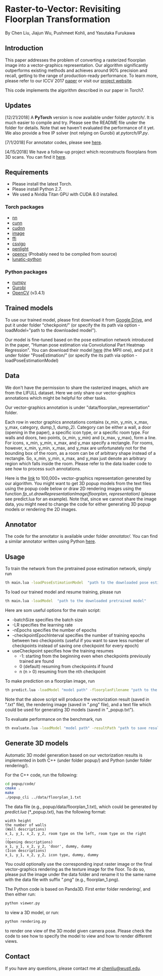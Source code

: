 # Raster-to-Vector: Revisiting Floorplan Transformation
By Chen Liu, Jiajun Wu, Pushmeet Kohli, and Yasutaka Furukawa

## Introduction

This paper addresses the problem of converting a rasterized
floorplan image into a vector-graphics representation.
Our algorithm significantly outperforms
existing methods and achieves around 90% precision and
recall, getting to the range of production-ready performance. 
To learn more, please refer to our ICCV 2017 [paper](http://art-programmer.github.io/floorplan-transformation/paper.pdf) or visit our [project website](http://art-programmer.github.io/floorplan-transformation.html).

This code implements the algorithm described in our paper in Torch7.

## Updates
[12/21/2018] A **PyTorch** version is now available under folder *pytorch/*. It is much easier to compile and try. Please see the README file under the folder for details. Note that we haven't evaluated the performance of it yet. We also provide a free IP solver (not relying on Gurobi) at *pytorch/IP.py*.

[7/1/2018] For annotator codes, please see [here](#annotator).

[4/15/2018] We have a follow-up project which reconstructs floorplans from 3D scans. You can find it [here](https://github.com/art-programmer/FloorNet).

## Requirements

- Please install the latest Torch.
- Please install Python 2.7.
- We used a Nvidia Titan GPU with CUDA 8.0 installed.

### Torch packages
- [nn](https://github.com/torch/nn)
- [cunn](https://github.com/torch/cunn)
- [cudnn](https://github.com/soumith/cudnn.torch)
- [image](https://github.com/torch/image)
- [ffi](http://luajit.org/ext_ffi.html)
- [csvigo](https://github.com/clementfarabet/lua---csv)
- [penlight](https://github.com/stevedonovan/Penlight)
- [opencv](https://github.com/marcoscoffier/lua---opencv) (Probably need to be compiled from source)
- [lunatic-python](https://labix.org/lunatic-python)

### Python packages
- [numpy](http://www.scipy.org/scipylib/download.html)
- [Gurobi](http://www.gurobi.com)
- [OpenCV](https://opencv.org/) (v3.4.1)

## Trained models
To use our trained model, please first download it from [Google Drive](https://drive.google.com/file/d/0B2rs82y7tjKrQk0yRFB3RHVDUXM/view?usp=sharing), and put it under folder "checkpoint/" (or specify the its path via option -loadModel="path to the downloaded model").

Our model is fine-tuned based on the pose estimation network introduced in the paper, "Human pose estimation via Convolutional Part Heatmap Regression". You can download their model [here](https://www.adrianbulat.com/human-pose-estimation) (the MPII one), and put it under folder "PoseEstimation/" (or specify the its path via option -loadPoseEstimationModel)

## Data
We don't have the permission to share the rasterized images, which are from the LIFULL dataset. Here we only share our vector-graphics annotations which might be helpful for other tasks.

Our vector-graphics annotation is under "data/floorplan_representation" folder.

Each row in vector graphics annotations contains (x_min, y_min, x_max, y_max, category, dump_1, dump_2). Category can be either a wall, a door (opening in the paper), a specific icon type, or a specific room type. For walls and doors, two points, (x_min, y_min) and (x_max, y_max), form a line. For icons, x_min, y_min, x_max, and y_max specify a rectangle. For rooms, however, x_min, y_min, x_max, and y_max are unfortunately not for the bounding box of the room, as a room can be of arbitrary shape instead of a rectangle. So, x_min, y_min, x_max, and y_max just denote an arbitrary region which falls inside the room. Please refer to the data loader code to see how to process such annotations.

Here is the [link](https://drive.google.com/file/d/1Ltn5kzzwhvXz6EStI98Zagfq-mI2pf0m/view?usp=sharing) to 100,000+ vector-graphics representation generated by our algorithm. You might want to get 3D popup models from the text files using the popup code below or draw 2D rendering images using the function *fp_ut.drawRepresentationImage(floorplan, representation)* (please see predict.lua for an example). Note that, since we cannot share the image data, you might need to change the code for either generating 3D popup models or rendering the 2D images.


## Annotator
The code for the annotator is available under folder *annotator/*. You can find a similar annotator written using Python [here](https://github.com/art-programmer/FloorplanAnnotator).

## Usage
To train the network from the pretrained pose estimation network, simply run
```bash
th main.lua -loadPoseEstimationModel  "path to the downloaded pose estimation model"
```

To load our trained model and resume training, please run
```bash
th main.lua -loadModel  "path to the downloaded pretrained model"
```

Here are som useful options for the main script:
- -batchSize  specifies the batch size
- -LR specifies the learning rate
- -nEpochs  specifies the number of epochs
- -checkpointEpochInterval  specifies the number of training epochs between two checkpoints (useful if you want to save less number of checkpoints instead of saving one checkpoint for every epoch)
- useCheckpoint specifies how the training resumes
  * -1: starting from the beginning even when checkpoints previously trained are found
  * 0 (default) resuming from checkpoints if found
  * n (n > 0) resuming from the nth checkpoint

To make prediction on a floorplan image, run
```bash
th predict.lua -loadModel "model path" -floorplanFilename "path to the floorplan image" -outputFilename "output filename"
```
Note that the above script will produce the vectorization result (saved in ".txt" file), the rendering image (saved in ".png" file), and a text file which could be used for generating 3D models (saved in "_popup.txt").

To evaluate performance on the benchmark, run
```bash
th evaluate.lua -loadModel "model path" -resultPath "path to save results"
```

## Generate 3D models
Automatic 3D model generation based on our vectorization results is implemented in both C++ (under folder popup/) and Python (under folder rendering/).

For the C++ code, run the following:
```bash
cd popup/code/
cmake .
make
./popup_cli ../data/floorplan_1.txt
```

The data file (e.g., popup/data/floorplan_1.txt), which could be generated by *predict.lua* (\*_popup.txt), has the following format:

```csv
width height
the number of walls
(Wall descriptions)
x_1, y_1, x_2, y_2, room type on the left, room type on the right
...
(Opening descriptions)
x_1, y_1, x_2, y_2, 'door', dummy, dummy
(Icon descriptions)
x_1, y_1, x_2, y_2, icon type, dummy, dummy
```

You could optionally use the corresponding input raster image or the final vector-graphics rendering as the texture image for the floor. To do so, please put the image under the data folder and rename it to the same name with the data file with suffix ".png" (e.g., floorplan_1.png).

The Python code is based on Panda3D. First enter folder rendering/, and then either run:

```bash
python viewer.py
```

to view a 3D model, or run:

```bash
python rendering.py
```
to render one view of the 3D model given camera pose. Please check the code to see how to specify the model to view and how to render different views.

## Contact

If you have any questions, please contact me at chenliu@wustl.edu.
